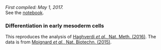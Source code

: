 *First compiled: May 1, 2017.*   
See the [notebook](https://nbviewer.jupyter.org/github/theislab/scanpy_usage/blob/master/170501_moignard15/moignard15.ipynb).

### Differentiation in early mesoderm cells

This reproduces the analysis of [Haghverdi *et al.*,
Nat. Meth. (2016)](http://dx.doi.org/10.1038/nmeth.3971). The data is from
[Moignard *et al.*, Nat. Biotechn. (2015)](http://dx.doi.org/10.1038/nbt.3154).